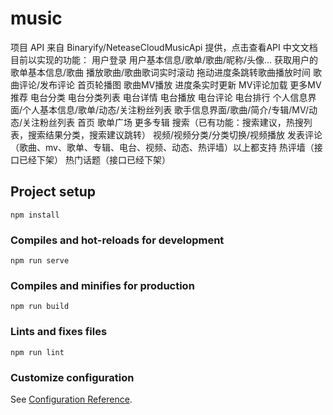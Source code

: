 # music
项目 API 来自 Binaryify/NeteaseCloudMusicApi 提供，点击查看API 中文文档
目前以实现的功能：
用户登录
用户基本信息/歌单/歌曲/昵称/头像...
获取用户的歌单基本信息/歌曲
播放歌曲/歌曲歌词实时滚动
拖动进度条跳转歌曲播放时间
歌曲评论/发布评论
首页轮播图
歌曲MV播放
进度条实时更新
MV评论加载
更多MV推荐
电台分类
电台分类列表
电台详情
电台播放
电台评论
电台排行
个人信息界面/个人基本信息/歌单/动态/关注粉丝列表
歌手信息界面/歌曲/简介/专辑/MV/动态/关注粉丝列表
首页
歌单广场
更多专辑
搜索（已有功能：搜索建议，热搜列表，搜索结果分类，搜索建议跳转）
视频/视频分类/分类切换/视频播放
发表评论（歌曲、mv、歌单、专辑、电台、视频、动态、热评墙）以上都支持
热评墙（接口已经下架）
热门话题（接口已经下架）

## Project setup
```
npm install
```

### Compiles and hot-reloads for development
```
npm run serve
```

### Compiles and minifies for production
```
npm run build
```

### Lints and fixes files
```
npm run lint
```

### Customize configuration
See [Configuration Reference](https://cli.vuejs.org/config/).
